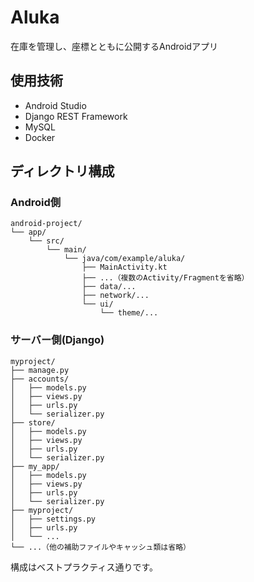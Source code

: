 # Aluka
在庫を管理し、座標とともに公開するAndroidアプリ


## 使用技術
- Android Studio
- Django REST Framework
- MySQL
- Docker



## ディレクトリ構成


### Android側
```
android-project/
└── app/
    └── src/
        └── main/
            └── java/com/example/aluka/
                ├── MainActivity.kt
                ├── ...（複数のActivity/Fragmentを省略）
                ├── data/...
                ├── network/...
                └── ui/
                    └── theme/...
```



### サーバー側(Django)
```
myproject/
├── manage.py
├── accounts/
│   ├── models.py
│   ├── views.py
│   ├── urls.py
│   └── serializer.py
├── store/
│   ├── models.py
│   ├── views.py
│   ├── urls.py
│   └── serializer.py
├── my_app/
│   ├── models.py
│   ├── views.py
│   ├── urls.py
│   └── serializer.py
├── myproject/
│   ├── settings.py
│   ├── urls.py
│   └── ...
└── ...（他の補助ファイルやキャッシュ類は省略）
```
構成はベストプラクティス通りです。



